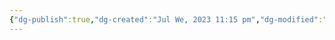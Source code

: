 ```yaml
---
{"dg-publish":true,"dg-created":"Jul We, 2023 11:15 pm","dg-modified":"Jul Th, 2023 1:48 am","permalink":"/android/twitter-x/","dgPassFrontmatter":true,"created":"Jul We, 2023 11:15 pm","updated":""}
---
```


